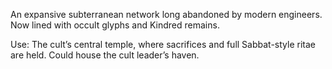An expansive subterranean network long abandoned by modern engineers. Now lined with occult glyphs and Kindred remains.

Use: The cult’s central temple, where sacrifices and full Sabbat-style ritae are held. Could house the cult leader’s haven.

